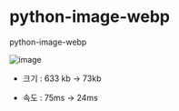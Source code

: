 # python-image-webp
python-image-webp

![image](https://user-images.githubusercontent.com/42830744/190917037-b6f85ce3-2a4a-45ba-af0d-e58d13895763.png)

* 크기 : 633 kb -> 73kb

* 속도 : 75ms -> 24ms
